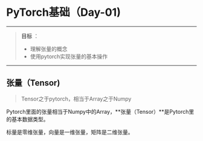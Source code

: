 # PyTorch基础（Day-01)

---

> **目标** ：
>
> - 理解张量的概念
> - 使用pytorch实现张量的基本操作

---

## 张量（Tensor)

> Tensor之于pytorch，相当于Array之于Numpy

Pytorch里面的张量相当于Numpy中的Array，**张量（Tensor）**是Pytorch里的基本数据类型。

标量是零维张量，向量是一维张量，矩阵是二维张量。
